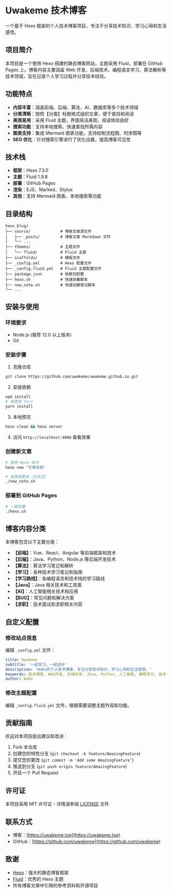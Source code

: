 # Uwakeme 技术博客

一个基于 Hexo 框架的个人技术博客项目，专注于分享技术知识、学习心得和生活感悟。

## 项目简介

本项目是一个使用 Hexo 搭建的静态博客网站，主题采用 Fluid，部署在 GitHub Pages 上。博客内容主要涵盖 Web 开发、后端技术、编程语言学习、算法解析等技术领域，旨在记录个人学习过程并分享技术经验。

## 功能特点

- **内容丰富**：涵盖前端、后端、算法、AI、数据库等多个技术领域
- **分类清晰**：按照【分类】标题格式组织文章，便于查找和阅读
- **美观易用**：采用 Fluid 主题，界面简洁美观，阅读体验良好
- **搜索功能**：支持本地搜索，快速查找所需内容
- **图表支持**：集成 Mermaid 图表功能，支持绘制流程图、时序图等
- **SEO 优化**：针对搜索引擎进行了优化设置，提高博客可见性

## 技术栈

- **框架**：Hexo 7.3.0
- **主题**：Fluid 1.9.8
- **部署**：GitHub Pages
- **渲染**：EJS、Marked、Stylus
- **其他**：支持 Mermaid 图表、本地搜索等功能

## 目录结构

```
hexo_blog/
├── source/             # 博客文章源文件
│   ├── _posts/         # 博客文章 Markdown 文件
│   └── ...
├── themes/             # 主题文件
│   └── fluid/          # Fluid 主题
├── scaffolds/          # 模板文件
├── _config.yml         # Hexo 配置文件
├── _config.fluid.yml   # Fluid 主题配置文件
├── package.json        # 依赖包配置
├── hexo.sh             # 快速部署脚本
├── new_note.sh         # 快速创建笔记脚本
└── ...
```

## 安装与使用

### 环境要求

- Node.js (推荐 12.0 以上版本)
- Git

### 安装步骤

1. 克隆仓库

```bash
git clone https://github.com/uwakeme/uwakeme.github.io.git
```

2. 安装依赖

```bash
npm install
# 或使用 Yarn
yarn install
```

3. 本地预览

```bash
hexo clean && hexo server
```

4. 访问 `http://localhost:4000` 查看效果

### 创建新文章

```bash
# 使用 Hexo 命令
hexo new "文章标题"

# 或使用脚本（交互式）
./new_note.sh
```

### 部署到 GitHub Pages

```bash
# 一键部署
./hexo.sh
```

## 博客内容分类

本博客包含以下主要分类：

- **【前端】**：Vue、React、Angular 等前端框架和技术
- **【后端】**：Java、Python、Node.js 等后端开发技术
- **【算法】**：算法学习笔记和解析
- **【学习】**：各种技术学习笔记和指南
- **【学习路线】**：各编程语言和技术栈的学习路线
- **【Java】**：Java 相关技术和工具类
- **【AI】**：人工智能相关技术和应用
- **【BUG】**：常见问题和解决方案
- **【求职】**：技术面试和求职相关内容

## 自定义配置

### 修改站点信息

编辑 `_config.yml` 文件：

```yaml
title: Uwakeme
subtitle: '一起学习，一起进步'
description: 'Wake的个人技术博客，专注分享技术知识、学习心得和生活感悟。'
keywords: 技术博客, Web开发, 后端开发, Java, Python, 人工智能, 编程学习, 技术分享
author: Wake
```

### 修改主题配置

编辑 `_config.fluid.yml` 文件，根据需要调整主题外观和功能。

## 贡献指南

欢迎对本项目提出建议和改进：

1. Fork 本仓库
2. 创建您的特性分支 (`git checkout -b feature/AmazingFeature`)
3. 提交您的更改 (`git commit -m 'Add some AmazingFeature'`)
4. 推送到分支 (`git push origin feature/AmazingFeature`)
5. 开启一个 Pull Request

## 许可证

本项目采用 MIT 许可证 - 详情请参阅 [LICENSE](LICENSE) 文件

## 联系方式

- 博客：[https://uwakeme.top](https://uwakeme.top)
- GitHub：[https://github.com/uwakeme](https://github.com/uwakeme)

## 致谢

- [Hexo](https://hexo.io/)：强大的静态博客框架
- [Fluid](https://github.com/fluid-dev/hexo-theme-fluid)：优秀的 Hexo 主题
- 所有博客文章中引用的参考资料和开源项目 